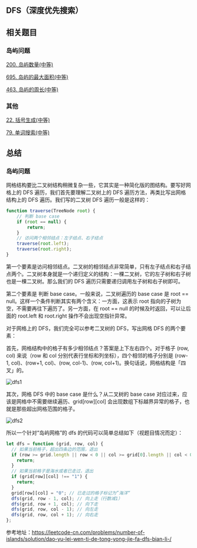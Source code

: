## DFS（深度优先搜索）

## 相关题目

### 岛屿问题

[200. 岛屿数量(中等)](https://github.com/kerwin-ly/Blog/blob/master/algorithm/dfs/200.%20%E5%B2%9B%E5%B1%BF%E6%95%B0%E9%87%8F(%E4%B8%AD%E7%AD%89).md)

[695. 岛屿的最大面积(中等)](https://github.com/kerwin-ly/Blog/blob/master/algorithm/dfs/695.%20%E5%B2%9B%E5%B1%BF%E7%9A%84%E6%9C%80%E5%A4%A7%E9%9D%A2%E7%A7%AF(%E4%B8%AD%E7%AD%89).md)

[463. 岛屿的周长(中等)](https://github.com/kerwin-ly/Blog/blob/master/algorithm/dfs/463.%20%E5%B2%9B%E5%B1%BF%E7%9A%84%E5%91%A8%E9%95%BF(%E4%B8%AD%E7%AD%89).md)

### 其他

[22. 括号生成(中等)](https://github.com/kerwin-ly/Blog/blob/master/algorithm/backtracking/22.%20%E6%8B%AC%E5%8F%B7%E7%94%9F%E6%88%90(%E4%B8%AD%E7%AD%89).md)

[79. 单词搜索(中等)](https://github.com/kerwin-ly/Blog/blob/master/algorithm/dfs/79.%20%E5%8D%95%E8%AF%8D%E6%90%9C%E7%B4%A2(%E4%B8%AD%E7%AD%89).md)

## 总结

### 岛屿问题

网格结构要比二叉树结构稍微复杂一些，它其实是一种简化版的图结构。要写好网格上的 DFS 遍历，我们首先要理解二叉树上的 DFS 遍历方法，再类比写出网格结构上的 DFS 遍历。我们写的二叉树 DFS 遍历一般是这样的：

```js
function traverse(TreeNode root) {
    // 判断 base case
    if (root == null) {
        return;
    }
    // 访问两个相邻结点：左子结点、右子结点
    traverse(root.left);
    traverse(root.right);
}
```

第一个要素是访问相邻结点。二叉树的相邻结点非常简单，只有左子结点和右子结点两个。二叉树本身就是一个递归定义的结构：一棵二叉树，它的左子树和右子树也是一棵二叉树。那么我们的 DFS 遍历只需要递归调用左子树和右子树即可。

第二个要素是 判断 base case。一般来说，二叉树遍历的 base case 是 root == null。这样一个条件判断其实有两个含义：一方面，这表示 root 指向的子树为空，不需要再往下遍历了。另一方面，在 root == null 的时候及时返回，可以让后面的 root.left 和 root.right 操作不会出现空指针异常。

对于网格上的 DFS，我们完全可以参考二叉树的 DFS，写出网格 DFS 的两个要素：

首先，网格结构中的格子有多少相邻结点？答案是上下左右四个。对于格子 (row, col) 来说（row 和 col 分别代表行坐标和列坐标），四个相邻的格子分别是 (row-1, col)、(row+1, col)、(row, col-1)、(row, col+1)。换句话说，网格结构是「四叉」的。

![dfs1](https://raw.githubusercontent.com/kerwin-ly/Blog/master/assets/imgs/algorithm/dfs1.jpeg)

其次，网格 DFS 中的 base case 是什么？从二叉树的 base case 对应过来，应该是网格中不需要继续遍历、grid[row][col] 会出现数组下标越界异常的格子，也就是那些超出网格范围的格子。

![dfs2](https://raw.githubusercontent.com/kerwin-ly/Blog/master/assets/imgs/algorithm/dfs2.jpeg)

所以一个针对“岛屿网格”的 dfs 的代码可以简单总结如下（视题目情况而定）：

```js
let dfs = function (grid, row, col) {
  // 如果当前格子，超出四条边的范围，退出
  if (row >= grid.length || row < 0 || col >= grid[0].length || col < 0) {
    return;
  }
  // 如果当前格子是海水或者已走过，退出
  if (grid[row][col] !== "1") {
    return;
  }
  grid[row][col] = "0"; // 已走过的格子标记为”海洋“
  dfs(grid, row - 1, col); // 向上走（行数减1）
  dfs(grid, row + 1, col); // 向下走
  dfs(grid, row, col - 1); // 向左走
  dfs(grid, row, col + 1); // 向右走
};
```

参考地址：https://leetcode-cn.com/problems/number-of-islands/solution/dao-yu-lei-wen-ti-de-tong-yong-jie-fa-dfs-bian-li-/